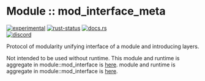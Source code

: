 <!-- {{# generate.module_header{} #}} -->

# Module :: mod_interface_meta
<!--{ generate.module_header.start() }-->
 [![experimental](https://raster.shields.io/static/v1?label=&message=experimental&color=orange)](https://github.com/emersion/stability-badges#experimental) [![rust-status](https://github.com/Wandalen/wTools/actions/workflows/module_mod_interface_meta_push.yml/badge.svg)](https://github.com/Wandalen/wTools/actions/workflows/module_mod_interface_meta_push.yml) [![docs.rs](https://img.shields.io/docsrs/mod_interface_meta?color=e3e8f0&logo=docs.rs)](https://docs.rs/mod_interface_meta)  
[![discord](https://img.shields.io/discord/872391416519737405?color=eee&logo=discord&logoColor=eee&label=ask)](https://discord.gg/m3YfbXpUUY)
<!--{ generate.module_header.end }-->

Protocol of modularity unifying interface of a module and introducing layers.

Not intended to be used without runtime. This module and runtime is aggregate in module::mod_interface is [here](https://github.com/Wandalen/wTools/tree/master/module/core/mod_interface).
module and runtime is aggregate in module::mod_interface is [here](https://github.com/Wandalen/wTools/tree/master/module/core/mod_interface).
